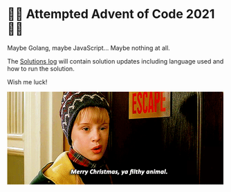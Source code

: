 # 🎄🌟 Attempted Advent of Code 2021 🌟🎄

Maybe Golang, maybe JavaScript... Maybe nothing at all.

The [Solutions log](https://github.com/damiensedgwick/aoc-2021/blob/main/solutionlog.md) will contain solution updates including language used and how to run the solution.

Wish me luck!

![Merry Christmas ya filthy animal](https://github.com/damiensedgwick/aoc-2021/blob/main/.github/images/homealone.gif)
